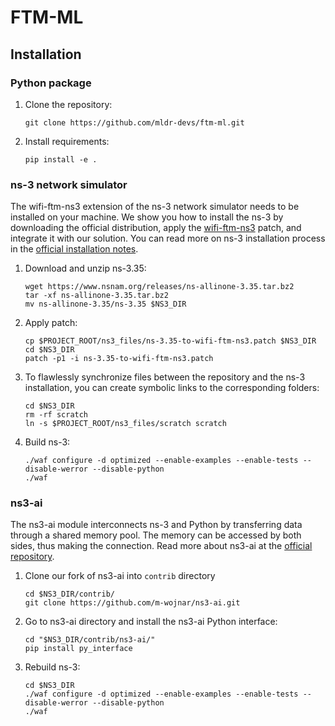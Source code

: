 # FTM-ML

## Installation

### Python package

1. Clone the repository:
	```
	git clone https://github.com/mldr-devs/ftm-ml.git
	```
2. Install requirements:
	```
	pip install -e .
	```

### ns-3 network simulator

The wifi-ftm-ns3 extension of the ns-3 network simulator needs to be installed on your machine. We show you how to install the ns-3 by downloading the official distribution, apply the [wifi-ftm-ns3](https://github.com/tkn-tub/wifi-ftm-ns3) patch, and integrate it with our solution. You can read more on ns-3 installation process in the
[official installation notes](https://www.nsnam.org/wiki/Installation).

1. Download and unzip ns-3.35:
	```
	wget https://www.nsnam.org/releases/ns-allinone-3.35.tar.bz2
	tar -xf ns-allinone-3.35.tar.bz2
	mv ns-allinone-3.35/ns-3.35 $NS3_DIR
	```
2. Apply patch:
	```
	cp $PROJECT_ROOT/ns3_files/ns-3.35-to-wifi-ftm-ns3.patch $NS3_DIR
	cd $NS3_DIR
	patch -p1 -i ns-3.35-to-wifi-ftm-ns3.patch
	```
3. To flawlessly synchronize files between the repository and the ns-3 installation, you can create symbolic links to the corresponding folders:
	```
    cd $NS3_DIR
    rm -rf scratch
    ln -s $PROJECT_ROOT/ns3_files/scratch scratch
    ```
4. Build ns-3:
	```
	./waf configure -d optimized --enable-examples --enable-tests --disable-werror --disable-python
	./waf
	```

### ns3-ai

The ns3-ai module interconnects ns-3 and Python by transferring data through a shared memory pool. 
The memory can be accessed by both sides, thus making the connection. Read more about ns3-ai at the
[official repository](https://github.com/hust-diangroup/ns3-ai).

1.  Clone our fork of ns3-ai into `contrib` directory
	```
	cd $NS3_DIR/contrib/
	git clone https://github.com/m-wojnar/ns3-ai.git
	```
2. Go to ns3-ai directory and install the ns3-ai Python interface:
	```
	cd "$NS3_DIR/contrib/ns3-ai/"
	pip install py_interface
	```
3. Rebuild ns-3:
	```
	cd $NS3_DIR
	./waf configure -d optimized --enable-examples --enable-tests --disable-werror --disable-python
	./waf
	```
 